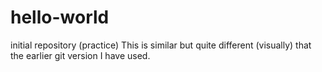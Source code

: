 # hello-world
initial repository (practice)
This is similar but quite different (visually) that the earlier git version I have used.
